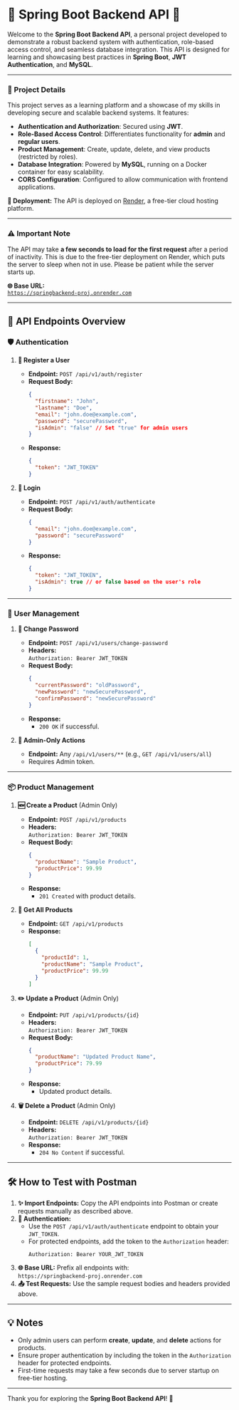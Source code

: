 # 🌟 **Spring Boot Backend API** 🌟

Welcome to the **Spring Boot Backend API**, a personal project developed to demonstrate a robust backend system with authentication, role-based access control, and seamless database integration. This API is designed for learning and showcasing best practices in **Spring Boot**, **JWT Authentication**, and **MySQL**.

---

### **📝 Project Details**

This project serves as a learning platform and a showcase of my skills in developing secure and scalable backend systems. It features:
- **Authentication and Authorization**: Secured using **JWT**.
- **Role-Based Access Control**: Differentiates functionality for **admin** and **regular users**.
- **Product Management**: Create, update, delete, and view products (restricted by roles).
- **Database Integration**: Powered by **MySQL**, running on a Docker container for easy scalability.
- **CORS Configuration**: Configured to allow communication with frontend applications.

**🚀 Deployment:** The API is deployed on [Render](https://render.com), a free-tier cloud hosting platform.

---

### **⚠️ Important Note**
The API may take **a few seconds to load for the first request** after a period of inactivity. This is due to the free-tier deployment on Render, which puts the server to sleep when not in use. Please be patient while the server starts up.

**🌐 Base URL:**  
[`https://springbackend-proj.onrender.com`](https://springbackend-proj.onrender.com)

---

## 🚀 **API Endpoints Overview**

### 🛡️ **Authentication**

1. **🔐 Register a User**
    - **Endpoint:** `POST /api/v1/auth/register`
    - **Request Body:**
      ```json
      {
        "firstname": "John",
        "lastname": "Doe",
        "email": "john.doe@example.com",
        "password": "securePassword",
        "isAdmin": "false" // Set "true" for admin users
      }
      ```
    - **Response:**
      ```json
      {
        "token": "JWT_TOKEN"
      }
      ```

2. **🔑 Login**
    - **Endpoint:** `POST /api/v1/auth/authenticate`
    - **Request Body:**
      ```json
      {
        "email": "john.doe@example.com",
        "password": "securePassword"
      }
      ```
    - **Response:**
      ```json
      {
        "token": "JWT_TOKEN",
        "isAdmin": true // or false based on the user's role
      }
      ```

---

### 👤 **User Management**

1. **🔄 Change Password**
    - **Endpoint:** `POST /api/v1/users/change-password`
    - **Headers:**  
      `Authorization: Bearer JWT_TOKEN`
    - **Request Body:**
      ```json
      {
        "currentPassword": "oldPassword",
        "newPassword": "newSecurePassword",
        "confirmPassword": "newSecurePassword"
      }
      ```
    - **Response:**
        - `200 OK` if successful.

2. **👑 Admin-Only Actions**
    - **Endpoint:** Any `/api/v1/users/**` (e.g., `GET /api/v1/users/all`)
    - Requires Admin token.

---

### 📦 **Product Management**

1. **🆕 Create a Product** (Admin Only)
    - **Endpoint:** `POST /api/v1/products`
    - **Headers:**  
      `Authorization: Bearer JWT_TOKEN`
    - **Request Body:**
      ```json
      {
        "productName": "Sample Product",
        "productPrice": 99.99
      }
      ```
    - **Response:**
        - `201 Created` with product details.

2. **📖 Get All Products**
    - **Endpoint:** `GET /api/v1/products`
    - **Response:**
      ```json
      [
        {
          "productId": 1,
          "productName": "Sample Product",
          "productPrice": 99.99
        }
      ]
      ```

3. **✏️ Update a Product** (Admin Only)
    - **Endpoint:** `PUT /api/v1/products/{id}`
    - **Headers:**  
      `Authorization: Bearer JWT_TOKEN`
    - **Request Body:**
      ```json
      {
        "productName": "Updated Product Name",
        "productPrice": 79.99
      }
      ```
    - **Response:**
        - Updated product details.

4. **🗑️ Delete a Product** (Admin Only)
    - **Endpoint:** `DELETE /api/v1/products/{id}`
    - **Headers:**  
      `Authorization: Bearer JWT_TOKEN`
    - **Response:**
        - `204 No Content` if successful.

---

## 🛠️ **How to Test with Postman**

1. **✨ Import Endpoints:** Copy the API endpoints into Postman or create requests manually as described above.
2. **🔐 Authentication:**
    - Use the `POST /api/v1/auth/authenticate` endpoint to obtain your `JWT_TOKEN`.
    - For protected endpoints, add the token to the `Authorization` header:
      ```
      Authorization: Bearer YOUR_JWT_TOKEN
      ```
3. **🌐 Base URL:** Prefix all endpoints with:  
   `https://springbackend-proj.onrender.com`
4. **📤 Test Requests:** Use the sample request bodies and headers provided above.

---

## 💡 **Notes**

- Only admin users can perform **create**, **update**, and **delete** actions for products.
- Ensure proper authentication by including the token in the `Authorization` header for protected endpoints.
- First-time requests may take a few seconds due to server startup on free-tier hosting.

---

Thank you for exploring the **Spring Boot Backend API**! 🚀
